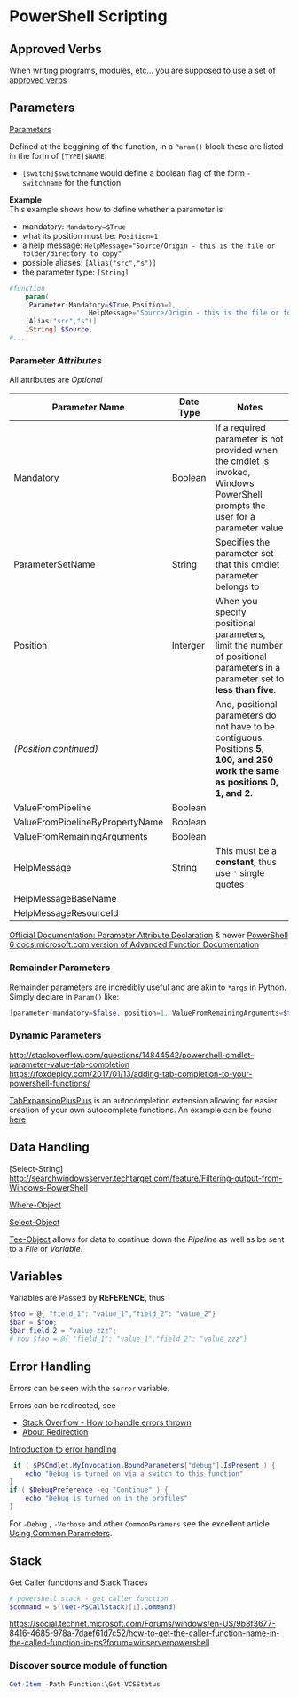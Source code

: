 # PowerShell Scripting

## Approved Verbs

When writing programs, modules, etc... you are supposed to use a set of [approved verbs]

[approved verbs]: https://msdn.microsoft.com/en-us/library/ms714428(v=vs.85).aspx

## Parameters

[Parameters](http://ss64.com/ps/syntax-functions.html)

Defined at the beggining of the function, in a `Param()` block these are listed in the form of `[TYPE]$NAME`:   

- `[switch]$switchname` would define a boolean flag of the form `-switchname` for the function


**Example**   
This example shows how to define whether a parameter is 
- mandatory: `Mandatory=$True`
- what its position must be: `Position=1`
- a help message: `HelpMessage="Source/Origin - this is the file or folder/directory to copy"`
- possible aliases: `[Alias("src","s")]`
- the parameter type: `[String]`
```powershell
#function
	param(
	[Parameter(Mandatory=$True,Position=1,
					HelpMessage="Source/Origin - this is the file or folder/directory to copy")]
	[Alias("src","s")]
	[String] $Source,
#....
```

### Parameter _Attributes_

All attributes are _Optional_

Parameter Name                      | Date Type | Notes
---                                 | ---       | ---
Mandatory                           | Boolean   | If a required parameter is not provided when the cmdlet is invoked, Windows PowerShell prompts the user for a parameter value
ParameterSetName                    | String    | Specifies the parameter set that this cmdlet parameter belongs to
Position                            | Interger  | When you specify positional parameters, limit the number of positional parameters in a parameter set to **less than five**. 
 _(Position continued)_               |           | And, positional parameters do not have to be contiguous. Positions **5, 100, and 250 work the same as positions 0, 1, and 2.**
ValueFromPipeline                   | Boolean   | 
ValueFromPipelineByPropertyName     | Boolean   | 
ValueFromRemainingArguments         | Boolean   | 
HelpMessage                         | String    | This must be a **constant**, thus use `'` single quotes
HelpMessageBaseName                 |           |
HelpMessageResourceId               |           | 


[Official Documentation: Parameter Attribute Declaration](https://msdn.microsoft.com/en-us/library/ms714348(v=vs.85).aspx)
& newer [PowerShell 6 docs.microsoft.com version of Advanced Function Documentation](https://docs.microsoft.com/en-us/powershell/module/microsoft.powershell.core/about/about_functions_advanced_parameters?view=powershell-6)


### Remainder Parameters

Remainder parameters are incredibly useful and are akin to `*args` in Python.
Simply declare in `Param()` like:
```powershell
[parameter(mandatory=$false, position=1, ValueFromRemainingArguments=$true)]$Remaining
```


### Dynamic Parameters

<http://stackoverflow.com/questions/14844542/powershell-cmdlet-parameter-value-tab-completion>  
<https://foxdeploy.com/2017/01/13/adding-tab-completion-to-your-powershell-functions/>

[TabExpansionPlusPlus](https://github.com/lzybkr/TabExpansionPlusPlus) is an autocompletion extension allowing for easier creation of your own autocomplete functions. An example can be found [here](https://github.com/lzybkr/TabExpansionPlusPlus/blob/master/WindowsExe.ArgumentCompleters.ps1)

## Data Handling

[Select-String] http://searchwindowsserver.techtarget.com/feature/Filtering-output-from-Windows-PowerShell

[Where-Object](https://technet.microsoft.com/en-us/library/ee177028.aspx)

[Select-Object](http://ss64.com/ps/select-object.html)

[Tee-Object](https://technet.microsoft.com/en-us/library/hh849937.aspx) allows for data to continue down the _Pipeline_ as well as be sent to a _File_ or _Variable_.

## Variables

Variables are Passed by **REFERENCE**, thus

```powershell
$foo = @{ "field_1": "value_1","field_2": "value_2"}
$bar = $foo;
$bar.field_2 = "value_zzz";
# now $foo = @{ "field_1": "value_1","field_2": "value_zzz"}
```

## Error Handling

Errors can be seen with the `$error` variable.

Errors can be redirected, see 
* [Stack Overflow - How to handle errors thrown](http://stackoverflow.com/questions/17420474/how-to-capture-error-messages-thrown-by-a-command)
* [About Redirection](https://docs.microsoft.com/en-us/powershell/module/microsoft.powershell.core/about/about_redirection?view=powershell-5.1&viewFallbackFrom=powershell-Microsoft.PowerShell.Core)


[Introduction to error handling](https://blogs.msdn.microsoft.com/kebab/2013/06/09/an-introduction-to-error-handling-in-powershell/)


```powershell
 if ( $PSCmdlet.MyInvocation.BoundParameters["debug"].IsPresent ) {
    echo "Debug is turned on via a switch to this function"
}
if ( $DebugPreference -eq "Continue" ) {
    echo "Debug is turned on in the profiles"
}
```

For `-Debug` , `-Verbose` and other `CommonParamers` see the excellent article [Using Common Parameters](https://nancyhidywilson.wordpress.com/2011/11/21/powershell-using-common-parameters/).

## Stack

Get Caller functions and Stack Traces

```powershell
# powershell stack - get caller function
$command = $((Get-PSCallStack)[1].Command)
```

<https://social.technet.microsoft.com/Forums/windows/en-US/9b8f3677-8416-4685-978a-7daef61d7c52/how-to-get-the-caller-function-name-in-the-called-function-in-ps?forum=winserverpowershell>

### Discover source module of function

```powershell
Get-Item -Path Function:\Get-VCSStatus
```
